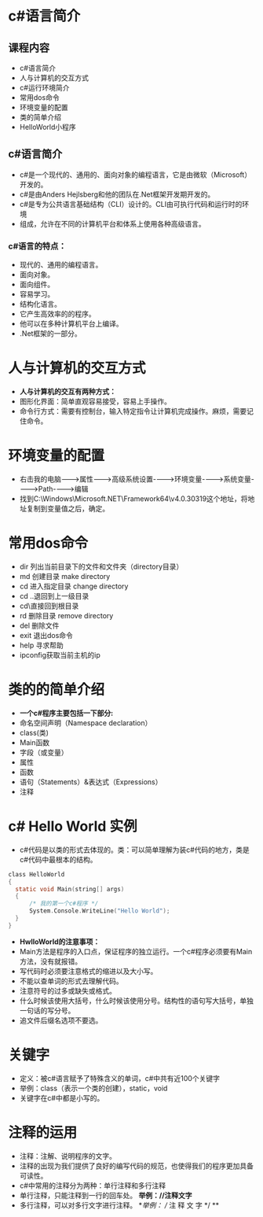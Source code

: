 # c#语言简介
## 课程内容
* c#语言简介
* 人与计算机的交互方式
* c#运行环境简介
* 常用dos命令
* 环境变量的配置
* 类的简单介绍
* HelloWorld小程序
## c#语言简介
* c#是一个现代的、通用的、面向对象的编程语言，它是由微软（Microsoft）开发的。
* c#是由Anders Hejlsberg和他的团队在.Net框架开发期开发的。
* c#是专为公共语言基础结构（CLI）设计的。CLI由可执行代码和运行时的环境
* 组成，允许在不同的计算机平台和体系上使用各种高级语言。
### c#语言的特点：
* 现代的、通用的编程语言。
* 面向对象。
* 面向组件。
* 容易学习。
* 结构化语言。
* 它产生高效率的的程序。
* 他可以在多种计算机平台上编译。
* .Net框架的一部分。
#  人与计算机的交互方式
* **人与计算机的交互有两种方式：**
* 图形化界面：简单直观容易接受，容易上手操作。
* 命令行方式：需要有控制台，输入特定指令让计算机完成操作。麻烦，需要记住命令。
# 环境变量的配置
* 右击我的电脑--->属性--->高级系统设置---->环境变量---->系统变量---->Path---->编辑
* 找到C:\Windows\Microsoft.NET\Framework64\v4.0.30319这个地址，将地址复制到变量值之后，确定。
# 常用dos命令
* dir 列出当前目录下的文件和文件夹（directory目录）
* md 创建目录 make directory
* cd 进入指定目录 change directory
* cd ..退回到上一级目录
* cd\直接回到根目录
* rd 删除目录 remove directory
* del 删除文件
* exit 退出dos命令
* help 寻求帮助
* ipconfig获取当前主机的ip
# 类的的简单介绍
* **一个c#程序主要包括一下部分:**
* 命名空间声明（Namespace declaration）
* class(类)
* Main函数
* 字段（或变量）
* 属性
* 函数
* 语句（Statements）&表达式（Expressions）
* 注释
# c# Hello World 实例
* c#代码是以类的形式去体现的。类：可以简单理解为装c#代码的地方，类是c#代码中最根本的结构。
```c
class HelloWorld
{
  static void Main(string[] args)
  {
      /* 我的第一个c#程序 */
      System.Console.WriteLine("Hello World");
  }
}
```
* **HwlloWorld的注意事项：**
* Main方法是程序的入口点，保证程序的独立运行。一个c#程序必须要有Main方法，没有就报错。
* 写代码时必须要注意格式的缩进以及大小写。
* 不能以查单词的形式去理解代码。
* 注意符号的过多或缺失或格式。
* 什么时候该使用大括号，什么时候该使用分号。结构性的语句写大括号，单独一句话的写分号。
* 追文件后缀名选项不要选。
# 关键字
* 定义：被c#语言赋予了特殊含义的单词，c#中共有近100个关键字
* 举例：class（表示一个类的创建），static，void
* 关键字在c#中都是小写的。
# 注释的运用
* 注释：注解、说明程序的文字。
* 注释的出现为我们提供了良好的编写代码的规范，也使得我们的程序更加具备可读性。
* c#中常用的注释分为两种：单行注释和多行注释
* 单行注释，只能注释到一行的回车处。
**举例：//注释文字**
* 多行注释，可以对多行文字进行注释。
**举例： 
/*
注
释
文
字
*/
**
















